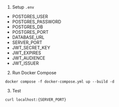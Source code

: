 1. Setup `.env`

- POSTGRES_USER
- POSTGRES_PASSWORD
- POSTGRES_DB
- POSTGRES_PORT
- DATABASE_URL
- SERVER_PORT
- JWT_SECRET_KEY
- JWT_EXPIRES
- JWT_AUDIENCE
- JWT_ISSUER

2. Run Docker Compose

`docker compose -f docker-compose.yml up --build -d`

3. Test

`curl localhost:{SERVER_PORT}`
